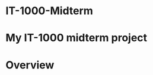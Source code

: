 # IT-1000-Midterm
# My IT-1000 midterm project
<!DOCTYPE html>
<html>
  <head>
    <title>Operation Market Garden</title>
  </head>
  <body>
    <h1>Overview</h1>
    <p>